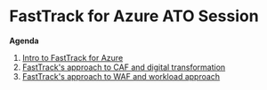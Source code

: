 # FastTrack for Azure ATO Session

**Agenda**
1. [Intro to FastTrack for Azure](./introfta.md)
1. [FastTrack's approach to CAF and digital transformation](./introcaf.md)
1. [FastTrack's approach to WAF and workload approach](./introwaf.md)

